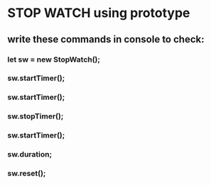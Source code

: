 # STOP WATCH using prototype

## write these commands in console to check:

### let sw = new StopWatch();
### sw.startTimer();
### sw.startTimer();
### sw.stopTimer();
### sw.startTimer();
### sw.duration;
### sw.reset();